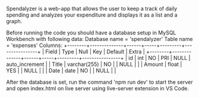 Spendalyzer is a web-app that allows the user to keep a track of daily spending and analyzes your expenditure and displays it as a list and a graph.

Before running the code you should have a database setup in MySQL Workbench with following data:
Database name = 'spendalyzer'
Table name = 'expenses'
Columns: 
+--------+--------------+------+-----+---------+----------------+
| Field  | Type         | Null | Key | Default | Extra          |
+--------+--------------+------+-----+---------+----------------+
| id     | int          | NO   | PRI | NULL    | auto_increment |
| Title  | varchar(255) | NO   |     | NULL    |                |
| Amount | float        | YES  |     | NULL    |                |
| Date   | date         | NO   |     | NULL    |                |

After the database is set, run the command 'npm run dev' to start the server and open index.html on live server using live-server extension in VS Code.
